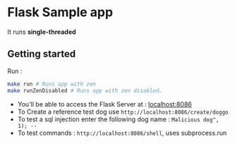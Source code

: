 # Flask Sample app
It runs **single-threaded**

## Getting started
Run :
```bash
make run # Runs app with zen
make runZenDisabled # Runs app with zen disabled.
```

- You'll be able to access the Flask Server at : [localhost:8086](http://localhost:8086)
- To Create a reference test dog use `http://localhost:8086/create/doggo`
- To test a sql injection enter the following dog name : `Malicious dog", 1); -- `
- To test commands : `http://localhost:8086/shell`, uses subprocess.run
